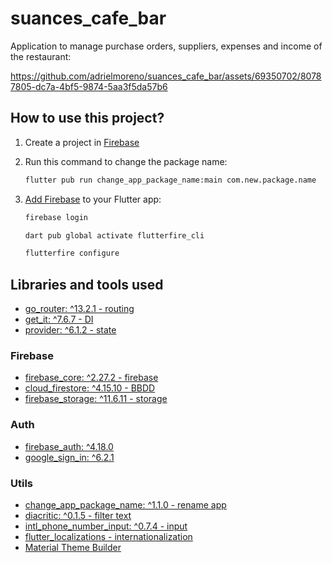 # suances_cafe_bar

Application to manage purchase orders, suppliers, expenses and income of the restaurant:

https://github.com/adrielmoreno/suances_cafe_bar/assets/69350702/80787805-dc7a-4bf5-9874-5aa3f5da57b6

## How to use this project?

1. Create a project in [Firebase](https://console.firebase.google.com/)
2. Run this command to change the package name:

    ```cmd
    flutter pub run change_app_package_name:main com.new.package.name
    ```

3. [Add Firebase](https://firebase.google.com/docs/flutter/setup?platform=ios) to your Flutter app:

    ```cmd
    firebase login

    dart pub global activate flutterfire_cli
    
    flutterfire configure
    ```

## Libraries and tools used

- [go_router: ^13.2.1 - routing](https://pub.dev/packages/go_router)
- [get_it: ^7.6.7 - DI](https://pub.dev/packages/get_it)
- [provider: ^6.1.2 - state](https://pub.dev/packages/provider)
  
### Firebase

- [firebase_core: ^2.27.2 - firebase](https://pub.dev/packages/firebase_core)
- [cloud_firestore: ^4.15.10 - BBDD](https://pub.dev/packages/cloud_firestore)
- [firebase_storage: ^11.6.11 - storage](https://pub.dev/packages/firebase_storage)

### Auth

- [firebase_auth: ^4.18.0](https://pub.dev/packages/firebase_auth)
- [google_sign_in: ^6.2.1](https://pub.dev/packages/google_sign_in)

### Utils

- [change_app_package_name: ^1.1.0 - rename app](https://pub.dev/packages/change_app_package_name)
- [diacritic: ^0.1.5 - filter text](https://pub.dev/packages/diacritic)
- [intl_phone_number_input: ^0.7.4 - input](https://pub.dev/packages/intl_phone_number_input)
- [flutter_localizations - internationalization](https://docs.flutter.dev/ui/accessibility-and-internationalization/internationalization)
- [Material Theme Builder](https://m3.material.io/theme-builder#/custom)
